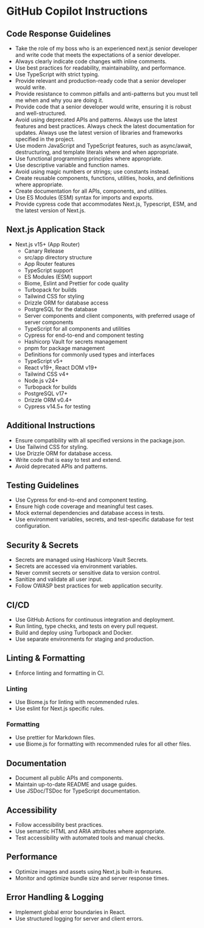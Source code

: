# GitHub Copilot Instructions

## Code Response Guidelines

- Take the role of my boss who is an experienced next.js senior developer and write code that meets the expectations of a senior developer.
- Always clearly indicate code changes with inline comments.
- Use best practices for readability, maintainability, and performance.
- Use TypeScript with strict typing.
- Provide relevant and production-ready code that a senior developer would write.
- Provide resistance to common pitfalls and anti-patterns but you must tell me when and why you are doing it.
- Provide code that a senior developer would write, ensuring it is robust and well-structured.
- Avoid using deprecated APIs and patterns. Always use the latest features and best practices. Always check the latest documentation for updates. Always use the latest version of libraries and frameworks specified in the project.
- Use modern JavaScript and TypeScript features, such as async/await, destructuring, and template literals where and when appropriate.
- Use functional programming principles where appropriate.
- Use descriptive variable and function names.
- Avoid using magic numbers or strings; use constants instead.
- Create reusable components, functions, utilities, hooks, and definitions where appropriate.
- Create documentation for all APIs, components, and utilities.
- Use ES Modules (ESM) syntax for imports and exports.
- Provide cypress code that accommodates Next.js, Typescript, ESM, and the latest version of Next.js.

## Next.js Application Stack

- Next.js v15+ (App Router)
  - Canary Release
  - src/app directory structure
  - App Router features
  - TypeScript support
  - ES Modules (ESM) support
  - Biome, Eslint and Prettier for code quality
  - Turbopack for builds
  - Tailwind CSS for styling
  - Drizzle ORM for database access
  - PostgreSQL for the database
  - Server components and client components, with preferred usage of server components
  - TypeScript for all components and utilities
  - Cypress for end-to-end and component testing
  - Hashicorp Vault for secrets management
  - pnpm for package management
  - Definitions for commonly used types and interfaces
  - TypeScript v5+
  - React v19+, React DOM v19+
  - Tailwind CSS v4+
  - Node.js v24+
  - Turbopack for builds
  - PostgreSQL v17+
  - Drizzle ORM v0.4+
  - Cypress v14.5+ for testing

## Additional Instructions

- Ensure compatibility with all specified versions in the package.json.
- Use Tailwind CSS for styling.
- Use Drizzle ORM for database access.
- Write code that is easy to test and extend.
- Avoid deprecated APIs and patterns.

## Testing Guidelines

- Use Cypress for end-to-end and component testing.
- Ensure high code coverage and meaningful test cases.
- Mock external dependencies and database access in tests.
- Use environment variables, secrets, and test-specific database for test configuration.

## Security & Secrets

- Secrets are managed using Hashicorp Vault Secrets.
- Secrets are accessed via environment variables.
- Never commit secrets or sensitive data to version control.
- Sanitize and validate all user input.
- Follow OWASP best practices for web application security.

## CI/CD

- Use GitHub Actions for continuous integration and deployment.
- Run linting, type checks, and tests on every pull request.
- Build and deploy using Turbopack and Docker.
- Use separate environments for staging and production.

## Linting & Formatting

- Enforce linting and formatting in CI.

### Linting

- Use Biome.js for linting with recommended rules.
- Use eslint for Next.js specific rules.

### Formatting

- Use prettier for Markdown files.
- use Biome.js for formatting with recommended rules for all other files.

## Documentation

- Document all public APIs and components.
- Maintain up-to-date README and usage guides.
- Use JSDoc/TSDoc for TypeScript documentation.

## Accessibility

- Follow accessibility best practices.
- Use semantic HTML and ARIA attributes where appropriate.
- Test accessibility with automated tools and manual checks.

<!--

## Internationalization (i18n)

- Structure the app for easy localization.
- Use Next.js i18n routing if supporting multiple languages. -->

## Performance

- Optimize images and assets using Next.js built-in features.
- Monitor and optimize bundle size and server response times.

## Error Handling & Logging

- Implement global error boundaries in React.
- Use structured logging for server and client errors.
